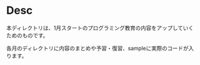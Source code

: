  # Desc
  
本ディレクトリは、1月スタートのプログラミング教育の内容をアップしていくためのものです。
  
各月のディレクトリに内容のまとめや予習・復習、sampleに実際のコードが入ります。
